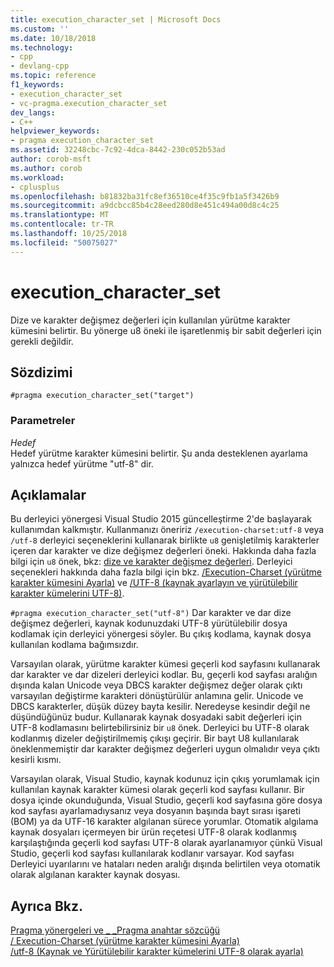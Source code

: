 ```yaml
---
title: execution_character_set | Microsoft Docs
ms.custom: ''
ms.date: 10/18/2018
ms.technology:
- cpp
- devlang-cpp
ms.topic: reference
f1_keywords:
- execution_character_set
- vc-pragma.execution_character_set
dev_langs:
- C++
helpviewer_keywords:
- pragma execution_character_set
ms.assetid: 32248cbc-7c92-4dca-8442-230c052b53ad
author: corob-msft
ms.author: corob
ms.workload:
- cplusplus
ms.openlocfilehash: b81832ba31fc8ef36510ce4f35c9fb1a5f3426b9
ms.sourcegitcommit: a9dcbcc85b4c28eed280d8e451c494a00d8c4c25
ms.translationtype: MT
ms.contentlocale: tr-TR
ms.lasthandoff: 10/25/2018
ms.locfileid: "50075027"
---
```

# <a name="executioncharacterset"></a>execution_character_set

Dize ve karakter değişmez değerleri için kullanılan yürütme karakter kümesini belirtir. Bu yönerge u8 öneki ile işaretlenmiş bir sabit değerleri için gerekli değildir.

## <a name="syntax"></a>Sözdizimi

```
#pragma execution_character_set("target")
```

### <a name="parameters"></a>Parametreler

*Hedef*<br/>
Hedef yürütme karakter kümesini belirtir. Şu anda desteklenen ayarlama yalnızca hedef yürütme "utf-8" dir.

## <a name="remarks"></a>Açıklamalar

Bu derleyici yönergesi Visual Studio 2015 güncelleştirme 2'de başlayarak kullanımdan kalkmıştır. Kullanmanızı öneririz `/execution-charset:utf-8` veya `/utf-8` derleyici seçeneklerini kullanarak birlikte `u8` genişletilmiş karakterler içeren dar karakter ve dize değişmez değerleri öneki. Hakkında daha fazla bilgi için `u8` önek, bkz: [dize ve karakter değişmez değerleri](../cpp/string-and-character-literals-cpp.md). Derleyici seçenekleri hakkında daha fazla bilgi için bkz. [/Execution-Charset (yürütme karakter kümesini Ayarla)](../build/reference/execution-charset-set-execution-character-set.md) ve [/UTF-8 (kaynak ayarlayın ve yürütülebilir karakter kümelerini UTF-8)](../build/reference/utf-8-set-source-and-executable-character-sets-to-utf-8.md).

`#pragma execution_character_set("utf-8")` Dar karakter ve dar dize değişmez değerleri, kaynak kodunuzdaki UTF-8 yürütülebilir dosya kodlamak için derleyici yönergesi söyler. Bu çıkış kodlama, kaynak dosya kullanılan kodlama bağımsızdır.

Varsayılan olarak, yürütme karakter kümesi geçerli kod sayfasını kullanarak dar karakter ve dar dizeleri derleyici kodlar. Bu, geçerli kod sayfası aralığın dışında kalan Unicode veya DBCS karakter değişmez değer olarak çıktı varsayılan değiştirme karakteri dönüştürülür anlamına gelir. Unicode ve DBCS karakterler, düşük düzey bayta kesilir. Neredeyse kesindir değil ne düşündüğünüz budur. Kullanarak kaynak dosyadaki sabit değerleri için UTF-8 kodlamasını belirtebilirsiniz bir `u8` önek. Derleyici bu UTF-8 olarak kodlanmış dizeler değiştirilmemiş çıkışı geçirir. Bir bayt U8 kullanılarak öneklenmemiştir dar karakter değişmez değerleri uygun olmalıdır veya çıktı kesirli kısmı.

Varsayılan olarak, Visual Studio, kaynak kodunuz için çıkış yorumlamak için kullanılan kaynak karakter kümesi olarak geçerli kod sayfası kullanır. Bir dosya içinde okunduğunda, Visual Studio, geçerli kod sayfasına göre dosya kod sayfası ayarlamadıysanız veya dosyanın başında bayt sırası işareti (BOM) ya da UTF-16 karakter algılanan sürece yorumlar. Otomatik algılama kaynak dosyaları içermeyen bir ürün reçetesi UTF-8 olarak kodlanmış karşılaştığında geçerli kod sayfası UTF-8 olarak ayarlanamıyor çünkü Visual Studio, geçerli kod sayfası kullanılarak kodlanır varsayar. Kod sayfası Derleyici uyarılarını ve hataları neden aralığı dışında belirtilen veya otomatik olarak algılanan karakter kaynak dosyası.

## <a name="see-also"></a>Ayrıca Bkz.

[Pragma yönergeleri ve \_ \_Pragma anahtar sözcüğü](../preprocessor/pragma-directives-and-the-pragma-keyword.md)<br/>
[/ Execution-Charset (yürütme karakter kümesini Ayarla)](../build/reference/execution-charset-set-execution-character-set.md)<br/>
[/utf-8 (Kaynak ve Yürütülebilir karakter kümelerini UTF-8 olarak ayarla)](../build/reference/utf-8-set-source-and-executable-character-sets-to-utf-8.md)